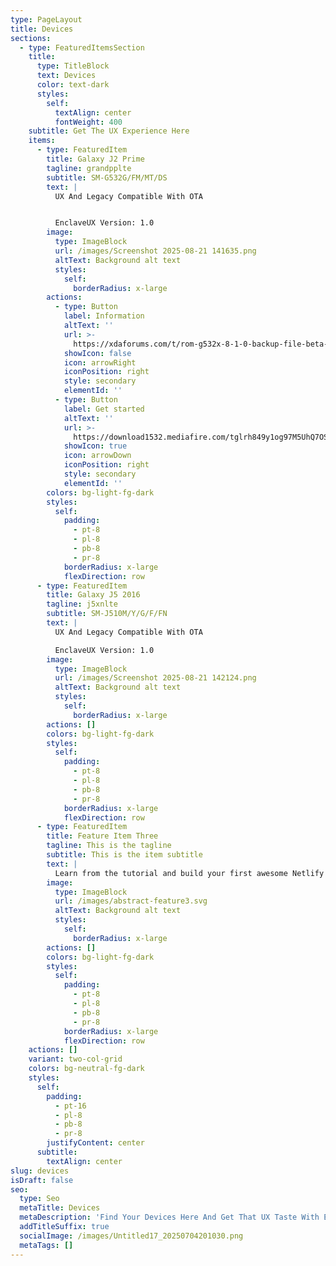 ```yaml
---
type: PageLayout
title: Devices
sections:
  - type: FeaturedItemsSection
    title:
      type: TitleBlock
      text: Devices
      color: text-dark
      styles:
        self:
          textAlign: center
          fontWeight: 400
    subtitle: Get The UX Experience Here
    items:
      - type: FeaturedItem
        title: Galaxy J2 Prime
        tagline: grandpplte
        subtitle: SM-G532G/FM/MT/DS
        text: |
          UX And Legacy Compatible With OTA


          EnclaveUX Version: 1.0
        image:
          type: ImageBlock
          url: /images/Screenshot 2025-08-21 141635.png
          altText: Background alt text
          styles:
            self:
              borderRadius: x-large
        actions:
          - type: Button
            label: Information
            altText: ''
            url: >-
              https://xdaforums.com/t/rom-g532x-8-1-0-backup-file-beta-enclaveos-creamy-oreo-for-j2-prime.4736807/
            showIcon: false
            icon: arrowRight
            iconPosition: right
            style: secondary
            elementId: ''
          - type: Button
            label: Get started
            altText: ''
            url: >-
              https://download1532.mediafire.com/tglrh849y1og97M5UhQ7OSFsRejSQPgz3GmjQ6HWYOQ_aFSXcT3XYr8t7MtDKEtn20Qovzu05FSlRLho0wjh6DhEC_ETgWGUDX6qWKTGA8HW1Jw6P10J-6haVAxHixQWdLB2nHQi5Esm7Pu-AyCe5hWZCP1pChEayTBbXD9ZvL8d-ThU/pz5h8ztl6ck0y0k/EnclaveOS+BETA+0.1+Creamy+Oreo.zip
            showIcon: true
            icon: arrowDown
            iconPosition: right
            style: secondary
            elementId: ''
        colors: bg-light-fg-dark
        styles:
          self:
            padding:
              - pt-8
              - pl-8
              - pb-8
              - pr-8
            borderRadius: x-large
            flexDirection: row
      - type: FeaturedItem
        title: Galaxy J5 2016
        tagline: j5xnlte
        subtitle: SM-J510M/Y/G/F/FN
        text: |
          UX And Legacy Compatible With OTA

          EnclaveUX Version: 1.0
        image:
          type: ImageBlock
          url: /images/Screenshot 2025-08-21 142124.png
          altText: Background alt text
          styles:
            self:
              borderRadius: x-large
        actions: []
        colors: bg-light-fg-dark
        styles:
          self:
            padding:
              - pt-8
              - pl-8
              - pb-8
              - pr-8
            borderRadius: x-large
            flexDirection: row
      - type: FeaturedItem
        title: Feature Item Three
        tagline: This is the tagline
        subtitle: This is the item subtitle
        text: |
          Learn from the tutorial and build your first awesome Netlify site.
        image:
          type: ImageBlock
          url: /images/abstract-feature3.svg
          altText: Background alt text
          styles:
            self:
              borderRadius: x-large
        actions: []
        colors: bg-light-fg-dark
        styles:
          self:
            padding:
              - pt-8
              - pl-8
              - pb-8
              - pr-8
            borderRadius: x-large
            flexDirection: row
    actions: []
    variant: two-col-grid
    colors: bg-neutral-fg-dark
    styles:
      self:
        padding:
          - pt-16
          - pl-8
          - pb-8
          - pr-8
        justifyContent: center
      subtitle:
        textAlign: center
slug: devices
isDraft: false
seo:
  type: Seo
  metaTitle: Devices
  metaDescription: 'Find Your Devices Here And Get That UX Taste With EnclaveOS Today,'
  addTitleSuffix: true
  socialImage: /images/Untitled17_20250704201030.png
  metaTags: []
---
```

